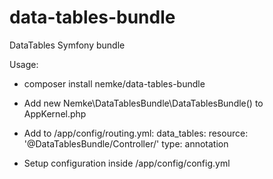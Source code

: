 # data-tables-bundle
DataTables Symfony bundle

Usage:

- composer install nemke/data-tables-bundle
- Add new Nemke\DataTablesBundle\DataTablesBundle() to AppKernel.php
- Add to /app/config/routing.yml:
    data_tables:
        resource: '@DataTablesBundle/Controller/'
        type: annotation

- Setup configuration inside /app/config/config.yml